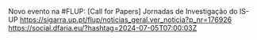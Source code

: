 Novo evento na #FLUP: [Call for Papers] Jornadas de Investigação do IS-UP https://sigarra.up.pt/flup/noticias_geral.ver_noticia?p_nr=176926 https://social.dfaria.eu/?hashtag=2024-07-05T07:00:03Z